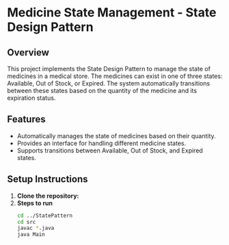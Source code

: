 # Medicine State Management - State Design Pattern

## Overview
This project implements the State Design Pattern to manage the state of medicines in a medical store. The medicines can exist in one of three states: Available, Out of Stock, or Expired. The system automatically transitions between these states based on the quantity of the medicine and its expiration status.

## Features
- Automatically manages the state of medicines based on their quantity.
- Provides an interface for handling different medicine states.
- Supports transitions between Available, Out of Stock, and Expired states.

## Setup Instructions

1. **Clone the repository:**
2. **Steps to run**
   ```bash
   cd ../StatePattern
   cd src
   javac *.java
   java Main

